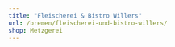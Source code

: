 ```yaml
---
title: "Fleischerei & Bistro Willers"
url: /bremen/fleischerei-und-bistro-willers/
shop: Metzgerei
---
```

